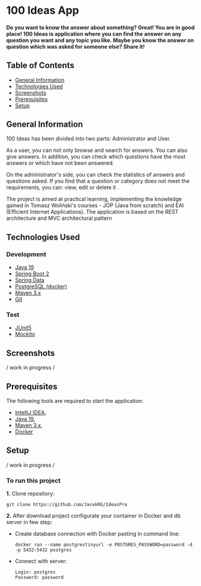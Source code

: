 # 100 Ideas App

#### Do you want to know the answer about something? Great! You are in good place! 100 Ideas is application where you can find the answer on any question you want and any topic you like. Maybe you know the answer on question which was asked for someone else? Share it!

## Table of Contents
* [General Information](#general-information)
* [Technologies Used](#technologies-used)
* [Screenshots](#screenshots)
* [Prerequisites](#prerequisites)
* [Setup](#setup)

## General Information

100 Ideas has been divided into two parts: Administrator and User.

As a user, you can not only browse and search for answers. You can also give answers. In addition, you can check which questions have the most answers or which have not been answered.

On the administrator's side, you can check the statistics of answers and questions asked. If you find that a question or category does not meet the requirements, you can: view, edit or delete it .

The project is aimed at practical learning, implementing the knowledge gained in Tomasz Woliński's courses - JOP (Java from scratch) and EAI (Efficient Internet Applications).
The application is based on the REST architecture and MVC architectural pattern

## Technologies Used
### Development
- [Java 19](https://openjdk.org/projects/jdk/19/)
- [Spring Boot 2](https://spring.io/projects/spring-boot)
- [Spring Data](https://spring.io/projects/spring-data)
- [PostgreSQL (docker)](https://www.postgresql.org/)
- [Maven 3.x](https://maven.apache.org/)
- [Git](https://git-scm.com/)


### Test
- [JUnit5](https://junit.org/junit5/)
- [Mockito](https://site.mockito.org/)

## Screenshots
/ work in progress /

## Prerequisites
The following tools are required to start the application:

- [IntelliJ IDEA](https://www.jetbrains.com/idea/),
- [Java 19](https://openjdk.org/projects/jdk/19/),
- [Maven 3.x](https://maven.apache.org/download.cgi),
- [Docker](https://docs.docker.com/get-docker/)

## Setup
/ work in progress /

### To run this project

**1.** Clone repository:

    git clone https://github.com/JacekRG/IdeasPro


**2.** After download project configurate your container in Docker and db server in few step:

- Create database connection with Docker pasting in command line:

      docker run --name postgrestinyurl -e POSTGRES_PASSWORD=password -d -p 5432:5432 postgres

- Connect with server:

      Login: postgres
      Password: password

